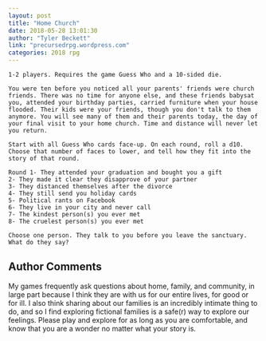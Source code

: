 ```yaml
---
layout: post
title: "Home Church"
date: 2018-05-28 13:01:30
author: "Tyler Beckett"
link: "precursedrpg.wordpress.com"
categories: 2018 rpg
---
```

```
1-2 players. Requires the game Guess Who and a 10-sided die.

You were ten before you noticed all your parents' friends were church friends. There was no time for anyone else, and these friends babysat you, attended your birthday parties, carried furniture when your house flooded. Their kids were your friends, though you don't talk to them anymore. You will see many of them and their parents today, the day of your final visit to your home church. Time and distance will never let you return.

Start with all Guess Who cards face-up. On each round, roll a d10. Choose that number of faces to lower, and tell how they fit into the story of that round.

Round 1- They attended your graduation and bought you a gift
2- They made it clear they disapprove of your partner
3- They distanced themselves after the divorce
4- They still send you holiday cards
5- Political rants on Facebook
6- They live in your city and never call
7- The kindest person(s) you ever met
8- The cruelest person(s) you ever met

Choose one person. They talk to you before you leave the sanctuary. What do they say?
```
## Author Comments 

My games frequently ask questions about home, family, and community, in large part because I think they are with us for our entire lives, for good or for ill. I also think sharing about our families is an incredibly intimate thing to do, and so I find exploring fictional families is a safe(r) way to explore our feelings. Please play and explore for as long as you are comfortable, and know that you are a wonder no matter what your story is.
